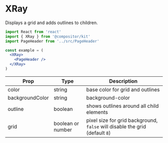 # XRay

Displays a grid and adds outlines to children.

```jsx
import React from 'react'
import { XRay } from '@compositor/kit'
import PageHeader from '../src/PageHeader'

const example = (
  <XRay>
    <PageHeader />
  </XRay>
)
```

Prop | Type | Description
---|---|---
color | string | base color for grid and outlines
backgroundColor | string | background-color
outline | boolean | shows outlines around all child elements
grid | boolean or number | pixel size for grid background, `false` will disable the grid (default `8`)
